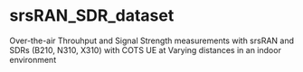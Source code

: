 # srsRAN_SDR_dataset
Over-the-air Throuhput and Signal Strength measurements with srsRAN and SDRs (B210, N310, X310) with COTS UE at Varying distances in an indoor environment
